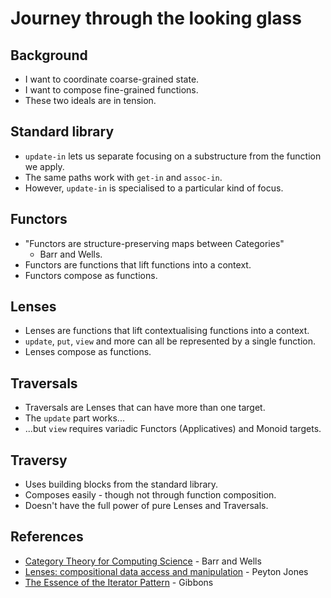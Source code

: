 Journey through the looking glass
=================================

Background
----------

* I want to coordinate coarse-grained state.
* I want to compose fine-grained functions.
* These two ideals are in tension.

Standard library
----------------

* `update-in` lets us separate focusing on a substructure from
  the function we apply.
* The same paths work with `get-in` and `assoc-in`.
* However, `update-in` is specialised to a particular kind of
  focus.

Functors
--------

* "Functors are structure-preserving maps between Categories"
  - Barr and Wells.
* Functors are functions that lift functions into a context.
* Functors compose as functions.

Lenses
------

* Lenses are functions that lift contextualising functions into
  a context.
* `update`, `put`, `view` and more can all be represented by a
  single function.
* Lenses compose as functions.

Traversals
----------

* Traversals are Lenses that can have more than one target.
* The `update` part works...
* ...but `view` requires variadic Functors (Applicatives) and
  Monoid targets.

Traversy
--------

* Uses building blocks from the standard library.
* Composes easily - though not through function composition.
* Doesn't have the full power of pure Lenses and Traversals.

References
----------

* [Category Theory for Computing Science](http://www.math.mcgill.ca/triples/Barr-Wells-ctcs.pdf) - Barr and Wells
* [Lenses: compositional data access and manipulation](https://skillsmatter.com/skillscasts/4251-lenses-compositional-data-access-and-manipulation) - Peyton Jones
* [The Essence of the Iterator Pattern](http://www.cs.ox.ac.uk/jeremy.gibbons/publications/iterator.pdf) - Gibbons
